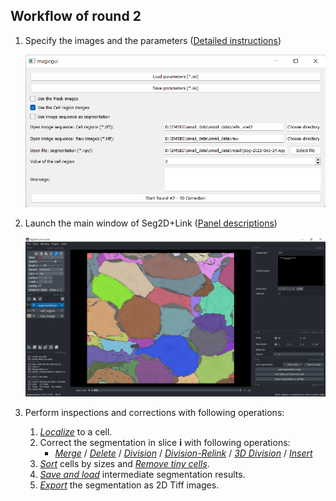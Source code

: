 ## Workflow of round 2

1. Specify the images and the parameters ([Detailed instructions](./parameter_setting.md))
     
    ![set_para](./pictures/round2_set_para.png)

2. Launch the main window of Seg2D+Link ([Panel descriptions](./panel_description.md))
   
    ![open_round2](./pictures/round2.png)

3. Perform inspections and corrections with following operations:

      1. [*Localize*]() to a cell.
      2. Correct the segmentation in slice **i** with following operations:
          - [*Merge*](./merge.md) / [*Delete*](./delete.md) / [*Division*](./divide.md) / [*Division-Relink*](./divide_relink.md) 
         / [*3D Division*](./divide_3d.md) / [*Insert*](./insert.md)
      3. [*Sort*](./sort_remove.md#sort-cells) cells by sizes and [*Remove tiny cells*](./sort_remove.md#remove-tiny-cells).
      4. [*Save and load*]() intermediate segmentation results.
      5. [*Export*](./export.md) the segmentation as 2D Tiff images.